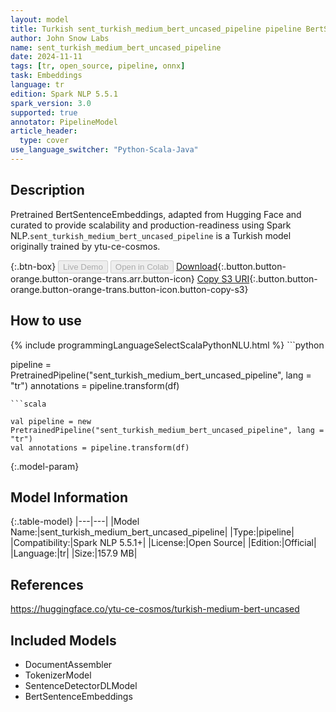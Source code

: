 ```yaml
---
layout: model
title: Turkish sent_turkish_medium_bert_uncased_pipeline pipeline BertSentenceEmbeddings from ytu-ce-cosmos
author: John Snow Labs
name: sent_turkish_medium_bert_uncased_pipeline
date: 2024-11-11
tags: [tr, open_source, pipeline, onnx]
task: Embeddings
language: tr
edition: Spark NLP 5.5.1
spark_version: 3.0
supported: true
annotator: PipelineModel
article_header:
  type: cover
use_language_switcher: "Python-Scala-Java"
---
```


## Description

Pretrained BertSentenceEmbeddings, adapted from Hugging Face and curated to provide scalability and production-readiness using Spark NLP.`sent_turkish_medium_bert_uncased_pipeline` is a Turkish model originally trained by ytu-ce-cosmos.

{:.btn-box}
<button class="button button-orange" disabled>Live Demo</button>
<button class="button button-orange" disabled>Open in Colab</button>
[Download](https://s3.amazonaws.com/auxdata.johnsnowlabs.com/public/models/sent_turkish_medium_bert_uncased_pipeline_tr_5.5.1_3.0_1731338142148.zip){:.button.button-orange.button-orange-trans.arr.button-icon}
[Copy S3 URI](s3://auxdata.johnsnowlabs.com/public/models/sent_turkish_medium_bert_uncased_pipeline_tr_5.5.1_3.0_1731338142148.zip){:.button.button-orange.button-orange-trans.button-icon.button-copy-s3}

## How to use



<div class="tabs-box" markdown="1">
{% include programmingLanguageSelectScalaPythonNLU.html %}
```python

pipeline = PretrainedPipeline("sent_turkish_medium_bert_uncased_pipeline", lang = "tr")
annotations =  pipeline.transform(df)   

```
```scala

val pipeline = new PretrainedPipeline("sent_turkish_medium_bert_uncased_pipeline", lang = "tr")
val annotations = pipeline.transform(df)

```
</div>

{:.model-param}
## Model Information

{:.table-model}
|---|---|
|Model Name:|sent_turkish_medium_bert_uncased_pipeline|
|Type:|pipeline|
|Compatibility:|Spark NLP 5.5.1+|
|License:|Open Source|
|Edition:|Official|
|Language:|tr|
|Size:|157.9 MB|

## References

https://huggingface.co/ytu-ce-cosmos/turkish-medium-bert-uncased

## Included Models

- DocumentAssembler
- TokenizerModel
- SentenceDetectorDLModel
- BertSentenceEmbeddings